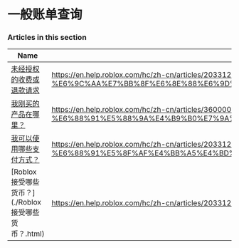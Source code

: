 # 一般账单查询  
### Articles in this section
Name|URL
-|-
[未经授权的收费或退款请求](./未经授权的收费或退款请求.html) |https://en.help.roblox.com/hc/zh-cn/articles/203312650-%E6%9C%AA%E7%BB%8F%E6%8E%88%E6%9D%83%E7%9A%84%E6%94%B6%E8%B4%B9%E6%88%96%E9%80%80%E6%AC%BE%E8%AF%B7%E6%B1%82
[我刚买的产品在哪里？](./我刚买的产品在哪里？.html) |https://en.help.roblox.com/hc/zh-cn/articles/360000230723-%E6%88%91%E5%88%9A%E4%B9%B0%E7%9A%84%E4%BA%A7%E5%93%81%E5%9C%A8%E5%93%AA%E9%87%8C-
[我可以使用哪些支付方式？](./我可以使用哪些支付方式？.html) |https://en.help.roblox.com/hc/zh-cn/articles/203312580-%E6%88%91%E5%8F%AF%E4%BB%A5%E4%BD%BF%E7%94%A8%E5%93%AA%E4%BA%9B%E6%94%AF%E4%BB%98%E6%96%B9%E5%BC%8F-
[Roblox 接受哪些货币？](./Roblox 接受哪些货币？.html) |https://en.help.roblox.com/hc/zh-cn/articles/203312600-Roblox-%E6%8E%A5%E5%8F%97%E5%93%AA%E4%BA%9B%E8%B4%A7%E5%B8%81-